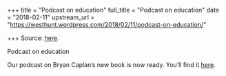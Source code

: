 +++
title = "Podcast on education"
full_title = "Podcast on education"
date = "2018-02-11"
upstream_url = "https://westhunt.wordpress.com/2018/02/11/podcast-on-education/"

+++
Source: [here](https://westhunt.wordpress.com/2018/02/11/podcast-on-education/).

Podcast on education

Our podcast on Bryan Caplan’s new book is now ready. You’ll find it
[here](https://soundcloud.com/user-519115521/cochran-on-education).
